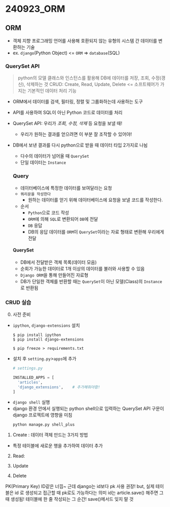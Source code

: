 # 240923_ORM

## ORM
- 객체 지향 프로그래밍 언어를 사용해 호환되지 않는 유형의 시스템 간 데이터를 변환하는 기술
- ex. `django`(Python Object) <= `ORM` => `database`(SQL)

### QuerySet API
> python의 모델 클래스와 인스턴스를 활용해 DB에 데이터를 저장, 조회, 수정(갱신), 삭제하는 것
> CRUD: Create, Read, Update, Delete <= 소프트웨어가 가지는 기본적인 데이터 처리 기능

- ORM에서 데이터를 검색, 필터링, 정렬 및 그룹화하는데 사용하는 도구
- API를 사용하여 SQL이 아닌 Python 코드로 데이터를 처리
- QuerySet API: 우리가 *조회, 수정, 삭제* 등 요청을 보낼 때!
  - 우리가 원하는 결과를 얻으려면 이 부분 잘 조작할 수 있어야!
- DB에서 보낸 결과를 다시 python으로 받을 때 데이터 타입 2가지로 나뉨
  - 다수의 데이터가 넘어올 때 `QuerySet`
  - 단일 데이터는 `Instance`

  ### Query
  - 데이터베이스에 특정한 데이터를 보여달라는 요청
  - `쿼리문을 작성한다`
    - 원하는 데이터를 얻기 위해 데이터베이스에 요청을 보낼 코드를 작성한다.
  - 순서
    - `Python`으로 코드 작성
    - `ORM`에 의해 `SQL`로 변환되어 `DB`에 전달
    - `DB` 응답
    - DB의 응답 데이터를 `ORM`이 `QuerySet`이라는 자료 형태로 변환해 우리에게 전달
  
  #### QuerySet
  - DB에서 전달받은 객체 목록(데이터 모음)
  - 순회가 가능한 데이터로 1개 이상의 데이터를 불러와 사용할 수 있음
  - `Django ORM`을 통해 만들어진 자료형
  - DB가 단일한 객체를 반환할 때는 `QuerySet`이 아닌 모델(Class)의 `Instance`로 반환됨


### CRUD 실습
0. 사전 준비
  - `ipython`, `django-extensions` 설치
      ```
      $ pip install ipython
      $ pip install django-extensions

      $ pip freeze > requirements.txt
      ```
  - 설치 후 `setting.py`>`apps`에 추가
      ```python
      # settings.py

      INSTALLED_APPS = [
        'articles',
        'django_extensions',    # 추가해줘야함!
      ]
      ```
  - `django shell` 실행
  - django 환경 안에서 실행되는 python shell으로 입력하는 QuerySet API 구문이 django 프로젝트에 영향을 미침
      ```
      python manage.py shell_plus
      ```
1. Create : 데이터 객체 만드는 3가지 방법
- 특정 테이블에 새로운 행을 추가하여 데이터 추가

2. Read:

3. Update

4. Delete


PK(Primary Key) ID같은 너낌~ 근데 django는 id보다 pk 사용 권장!
but, 실제 테이블은 id 로 생성되고 접근할 때 pk로도 가능하다는 의미
id는 article.save() 해주면 그 때 생성됨! 테이블에 한 줄 작성되는 그 순간! save()메서드 잊지 말 것 


